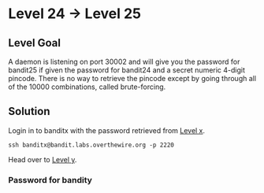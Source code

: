 # Level 24 → Level 25

## Level Goal

A daemon is listening on port 30002 and will give you the password for bandit25 if given the password for bandit24 and a secret numeric 4-digit pincode. There is no way to retrieve the pincode except by going through all of the 10000 combinations, called brute-forcing.

## Solution

Login in to banditx with the password retrieved from [Level x](../Level%20x%20→%20Level%20y/).

```
ssh banditx@bandit.labs.overthewire.org -p 2220
```

Head over to [Level y](../Level%20y%20→%20Level%20z/).

### Password for bandity